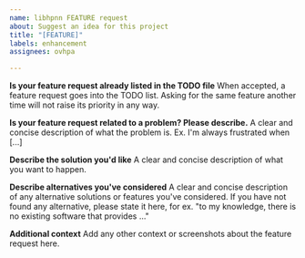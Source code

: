 ```yaml
---
name: libhpnn FEATURE request
about: Suggest an idea for this project
title: "[FEATURE]"
labels: enhancement
assignees: ovhpa

---
```


**Is your feature request already listed in the TODO file**
When accepted, a feature request goes into the TODO list.
Asking for the same feature another time will not raise its priority in any way.

**Is your feature request related to a problem? Please describe.**
A clear and concise description of what the problem is. Ex. I'm always frustrated when [...]

**Describe the solution you'd like**
A clear and concise description of what you want to happen.

**Describe alternatives you've considered**
A clear and concise description of any alternative solutions or features you've considered.
If you have not found any alternative, please state it here, for ex. "to my knowledge, there is no existing software that provides ..."

**Additional context**
Add any other context or screenshots about the feature request here.
